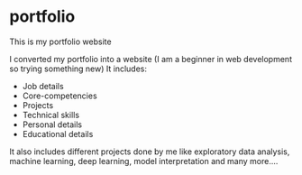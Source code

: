# portfolio
This is my portfolio website

I converted my portfolio into a website (I am a beginner in web development so trying something new)
It includes:
- Job details
- Core-competencies
- Projects
- Technical skills
- Personal details
- Educational details

It also includes different projects done by me like exploratory data analysis, machine learning, deep learning, model interpretation and many more....

